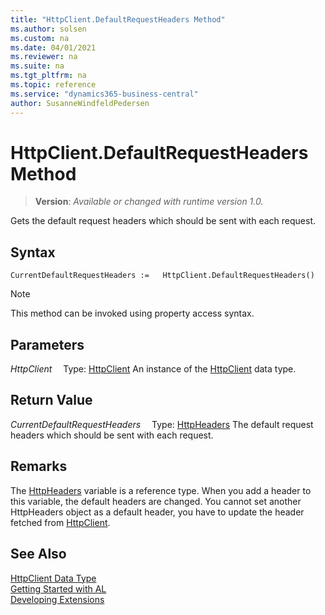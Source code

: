 ```yaml
---
title: "HttpClient.DefaultRequestHeaders Method"
ms.author: solsen
ms.custom: na
ms.date: 04/01/2021
ms.reviewer: na
ms.suite: na
ms.tgt_pltfrm: na
ms.topic: reference
ms.service: "dynamics365-business-central"
author: SusanneWindfeldPedersen
---
```

[//]: # (START>DO_NOT_EDIT)
[//]: # (IMPORTANT:Do not edit any of the content between here and the END>DO_NOT_EDIT.)
[//]: # (Any modifications should be made in the .xml files in the ModernDev repo.)
# HttpClient.DefaultRequestHeaders Method
> **Version**: _Available or changed with runtime version 1.0._

Gets the default request headers which should be sent with each request.


## Syntax
```
CurrentDefaultRequestHeaders :=   HttpClient.DefaultRequestHeaders()
```
> [!NOTE]
> This method can be invoked using property access syntax.

## Parameters
*HttpClient*
&emsp;Type: [HttpClient](httpclient-data-type.md)
An instance of the [HttpClient](httpclient-data-type.md) data type.

## Return Value
*CurrentDefaultRequestHeaders*
&emsp;Type: [HttpHeaders](../httpheaders/httpheaders-data-type.md)
The default request headers which should be sent with each request.


[//]: # (IMPORTANT: END>DO_NOT_EDIT)

## Remarks
The [HttpHeaders](../httpheaders/httpheaders-data-type.md) variable is a reference type. When you add a header to this variable, the default headers are changed. You cannot set another HttpHeaders object as a default header, you have to update the header fetched from [HttpClient](httpclient-data-type.md).


## See Also
[HttpClient Data Type](httpclient-data-type.md)  
[Getting Started with AL](../../devenv-get-started.md)  
[Developing Extensions](../../devenv-dev-overview.md)